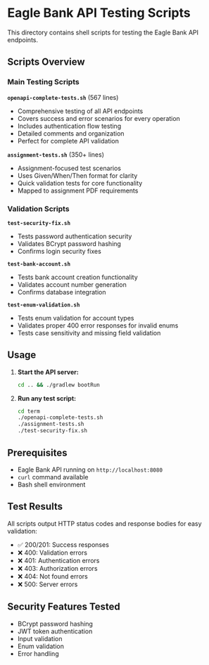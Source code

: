 # Eagle Bank API Testing Scripts

This directory contains shell scripts for testing the Eagle Bank API endpoints.

## Scripts Overview

### Main Testing Scripts

**`openapi-complete-tests.sh`** (567 lines)
- Comprehensive testing of all API endpoints
- Covers success and error scenarios for every operation
- Includes authentication flow testing
- Detailed comments and organization
- Perfect for complete API validation

**`assignment-tests.sh`** (350+ lines)
- Assignment-focused test scenarios
- Uses Given/When/Then format for clarity
- Quick validation tests for core functionality
- Mapped to assignment PDF requirements

### Validation Scripts

**`test-security-fix.sh`**
- Tests password authentication security
- Validates BCrypt password hashing
- Confirms login security fixes

**`test-bank-account.sh`**
- Tests bank account creation functionality
- Validates account number generation
- Confirms database integration

**`test-enum-validation.sh`**
- Tests enum validation for account types
- Validates proper 400 error responses for invalid enums
- Tests case sensitivity and missing field validation

## Usage

1. **Start the API server:**
   ```bash
   cd .. && ./gradlew bootRun
   ```

2. **Run any test script:**
   ```bash
   cd term
   ./openapi-complete-tests.sh
   ./assignment-tests.sh
   ./test-security-fix.sh
   ```

## Prerequisites

- Eagle Bank API running on `http://localhost:8080`
- `curl` command available
- Bash shell environment

## Test Results

All scripts output HTTP status codes and response bodies for easy validation:
- ✅ 200/201: Success responses
- ❌ 400: Validation errors
- ❌ 401: Authentication errors
- ❌ 403: Authorization errors
- ❌ 404: Not found errors
- ❌ 500: Server errors

## Security Features Tested

- BCrypt password hashing
- JWT token authentication
- Input validation
- Enum validation
- Error handling